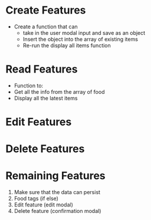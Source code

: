 # Create Features
- Create a function that can
    - take in the user modal input and save as an object
    - Insert the object into the array of existing items
    - Re-run the display all items function

# Read Features
- Function to: 
- Get all the info from the array of food
- Display all the latest items

# Edit Features


# Delete Features

# Remaining Features
1. Make sure that the data can persist
2. Food tags (if else)
3. Edit feature (edit modal)
4. Delete feature (confirmation modal)
